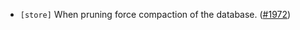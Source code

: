 - `[store]` When pruning force compaction of the database. ([\#1972](https://github.com/cometbft/cometbft/pull/1972))
